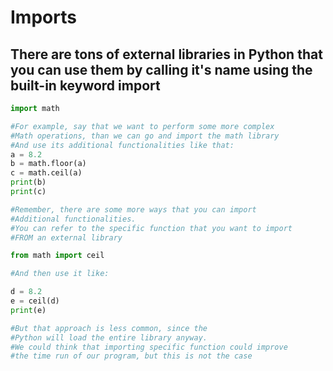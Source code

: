 # Imports
## There are tons of external libraries in Python that you can use them by calling it's name using the built-in keyword import
```python 
import math

#For example, say that we want to perform some more complex
#Math operations, than we can go and import the math library
#And use its additional functionalities like that:
a = 8.2
b = math.floor(a)
c = math.ceil(a)
print(b)
print(c)

#Remember, there are some more ways that you can import
#Additional functionalities.
#You can refer to the specific function that you want to import
#FROM an external library

from math import ceil

#And then use it like:

d = 8.2
e = ceil(d)
print(e)

#But that approach is less common, since the
#Python will load the entire library anyway.
#We could think that importing specific function could improve
#the time run of our program, but this is not the case
```
